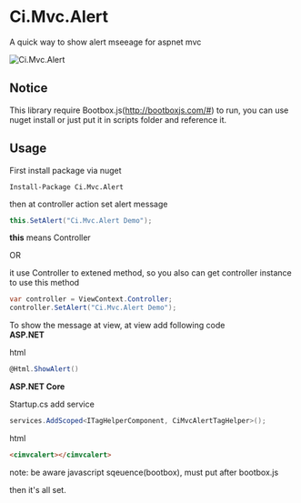 # Ci.Mvc.Alert
A quick way to show alert mseeage for aspnet mvc

![Ci.Mvc.Alert](https://i.imgur.com/pbpcl26.png)

## Notice
This library require Bootbox.js(http://bootboxjs.com/#) to run, you can use nuget install or just put it in scripts folder and reference it.

## Usage
First install package via nuget
```
Install-Package Ci.Mvc.Alert
```

then at controller action set alert message
```csharp
this.SetAlert("Ci.Mvc.Alert Demo");
```

**this** means Controller

OR

it use Controller to extened method, so you also can get controller instance to use this method

```csharp
var controller = ViewContext.Controller;
controller.SetAlert("Ci.Mvc.Alert Demo");
```

To show the message at view, at view add following code
<br>
**ASP.NET**

html
```csharp
@Html.ShowAlert()
```

**ASP.NET Core**

Startup.cs add service
```csharp
services.AddScoped<ITagHelperComponent, CiMvcAlertTagHelper>();
```

html
```html
<cimvcalert></cimvcalert>
```

note: be aware javascript sqeuence(bootbox), must put after bootbox.js

then it's all set.
